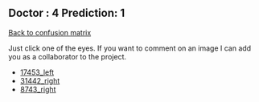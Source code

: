 ## Doctor : 4 Prediction: 1 ##
[Back to confusion matrix](https://github.com/juliandewit/kaggle_retinopathy/blob/master/matrix.md)

Just click one of the eyes.
If you want to comment on an image I can add you as a collaborator to the project.

- [17453_left](xx)
- [31442_right](xx)
- [8743_right](xx)




